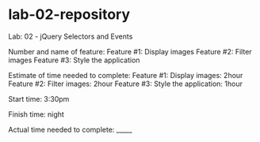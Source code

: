 # lab-02-repository
Lab: 02 - jQuery Selectors and Events

Number and name of feature: 
Feature #1: Display images
Feature #2: Filter images
Feature #3: Style the application

Estimate of time needed to complete: 
Feature #1: Display images: 2hour
Feature #2: Filter images: 2hour
Feature #3: Style the application: 1hour

Start time: 3:30pm

Finish time: night

Actual time needed to complete: _____